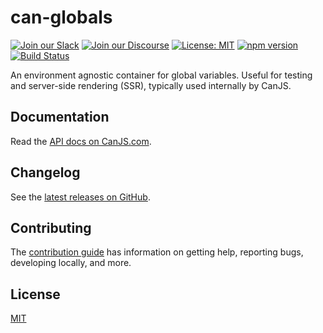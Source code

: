 # can-globals

[![Join our Slack](https://img.shields.io/badge/slack-join%20chat-611f69.svg)](https://www.bitovi.com/community/slack?utm_source=badge&utm_medium=badge&utm_campaign=pr-badge&utm_content=badge)
[![Join our Discourse](https://img.shields.io/discourse/https/forums.bitovi.com/posts.svg)](https://forums.bitovi.com/?utm_source=badge&utm_medium=badge&utm_campaign=pr-badge&utm_content=badge)
[![License: MIT](https://img.shields.io/badge/License-MIT-blue.svg)](https://github.com/canjs/can-globals/blob/master/LICENSE)
[![npm version](https://badge.fury.io/js/can-globals.svg)](https://www.npmjs.com/package/can-globals)
[![Build Status](https://travis-ci.org/canjs/can-globals.svg?branch=master)](https://travis-ci.org/canjs/can-globals)

An environment agnostic container for global variables. Useful for testing and server-side rendering (SSR), typically used internally by CanJS.

## Documentation

Read the [API docs on CanJS.com](https://canjs.com/doc/can-globals.html).

## Changelog

See the [latest releases on GitHub](https://github.com/canjs/can-globals/releases).

## Contributing

The [contribution guide](https://github.com/canjs/can-globals/blob/master/CONTRIBUTING.md) has information on getting help, reporting bugs, developing locally, and more.

## License

[MIT](https://github.com/canjs/can-globals/blob/master/LICENSE)
